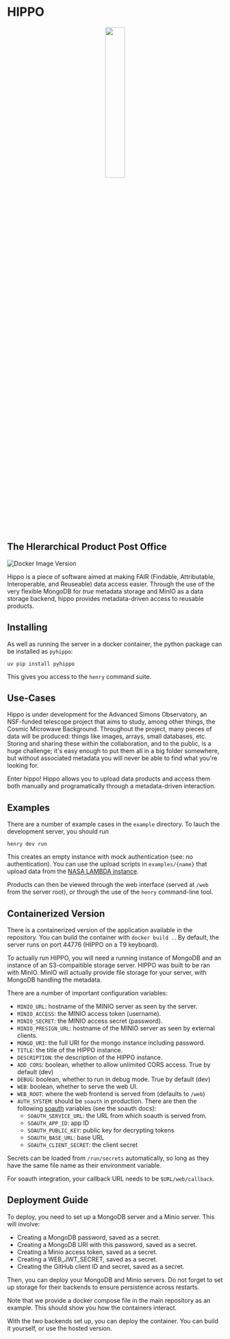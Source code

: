 HIPPO
=====

<p align="center">
<img src="hipposerve/web/static/logo.svg" style="width:30%"/>
</p>

The HIerarchical Product Post Office
------------------------------------

![Docker Image Version](https://img.shields.io/docker/v/simonsobs/hippo)

Hippo is a piece of software aimed at making FAIR (Findable, Attributable, Interoperable,
and Reuseable) data access easier. Through the use of the very flexible MongoDB for
_true_ metadata storage and MinIO as a data storage backend, hippo provides metadata-driven
access to reusable products.

Installing
----------

As well as running the server in a docker container, the python package can be installed
as `pyhippo`:
```
uv pip install pyhippo
```
This gives you access to the `henry` command suite.

Use-Cases
---------

Hippo is under development for the Advanced Simons Observatory, an NSF-funded telescope project
that aims to study, among other things, the Cosmic Microwave Background. Throughout the project,
many pieces of data will be produced: things like images, arrays, small databases, etc. Storing
and sharing these within the collaboration, and to the public, is a huge challenge; it's easy
enough to put them all in a big folder somewhere, but without associated metadata you will never
be able to find what you're looking for.

Enter hippo! Hippo allows you to upload data products and access them both manually and
programatically through a metadata-driven interaction.

Examples
--------

There are a number of example cases in the `example` directory. To lauch the development
server, you should run

```
henry dev run
```

This creates an empty instance with mock authentication (see: no
authentication). You can use the upload scripts in `examples/{name}` that upload
data from the [NASA LAMBDA
instance](https://lambda.gsfc.nasa.gov/product/act/actpol_prod_table.html).

Products can then be viewed through the web interface (served at `/web` from the
server root), or through the use of the `henry` command-line tool.

Containerized Version
---------------------

There is a containerized version of the application available in the repository. You can
build the container with `docker build .`. By default, the server runs on port 44776
(HIPPO on a T9 keyboard).

To actually run HIPPO, you will need a running instance of MongoDB and an instance
of an S3-compaitible storage server. HIPPO was built to be ran with MinIO. MinIO will
actually provide file storage for your server, with MongoDB handling the metadata.

There are a number of important configuration variables:

- `MINIO_URL`: hostname of the MINIO server as seen by the server.
- `MINIO_ACCESS`: the MINIO access token (username).
- `MINIO_SECRET`: the MINIO access secret (password).
- `MINIO_PRESIGN_URL`: hostname of the MINIO server as seen by external clients.
- `MONGO_URI`: the full URI for the mongo instance including password.
- `TITLE`: the title of the HIPPO instance.
- `DESCRIPTION`: the description of the HIPPO instance.
- `ADD_CORS`: boolean, whether to allow unlimited CORS access. True by default (dev)
- `DEBUG`: boolean, whether to run in debug mode. True by default (dev)
- `WEB`: boolean, whether to serve the web UI.
- `WEB_ROOT`: where the web frontend is served from (defaults to `/web`)
- `AUTH_SYSTEM`: should be `soauth` in production. There are then the following
  [soauth](https://github.com/simonsobs/soauth) variables (see the soauth docs):
  + `SOAUTH_SERVICE_URL`: the URL from which soauth is served from.
  + `SOAUTH_APP_ID`: app ID
  + `SOAUTH_PUBLIC_KEY`: public key for decrypting tokens
  + `SOAUTH_BASE_URL`: base URL
  + `SOAUTH_CLIENT_SECRET`: the client secret

Secrets can be loaded from `/run/secrets` automatically, so long as they have
the same file name as their environment variable.

For soauth integration, your callback URL needs to be `$URL/web/callback`.


Deployment Guide
----------------

To deploy, you need to set up a MongoDB server and a Minio server. This will involve:

- Creating a MongoDB password, saved as a secret.
- Creating a MongoDB URI with this password, saved as a secret.
- Creating a Minio access token, saved as a secret.
- Creating a WEB_JWT_SECRET, saved as a secret.
- Creating the GitHub client ID and secret, saved as a secret.

Then, you can deploy your MongoDB and Minio servers. Do not forget to set up storage
for their backends to ensure persistence across restarts.

Note that we provide a docker compose file in the main repository as an example. This
should show you how the containers interact.

With the two backends set up, you can deploy the container. You can build it yourself,
or use the hosted version.
